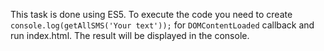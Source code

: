 This task is done using ES5.
To execute the code you need to create `console.log(getAllSMS('Your text'));` for `DOMContentLoaded` callback and run index.html.
The result will be displayed in the console.
